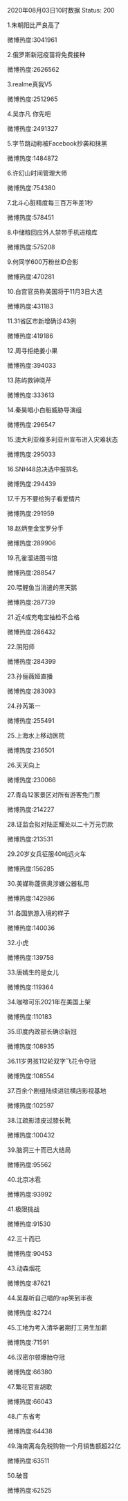2020年08月03日10时数据
Status: 200

1.朱朝阳比严良高了

微博热度:3041961

2.俄罗斯新冠疫苗将免费接种

微博热度:2626562

3.realme真我V5

微博热度:2512965

4.吴亦凡 你先吧

微博热度:2491327

5.字节跳动称被Facebook抄袭和抹黑

微博热度:1484872

6.许幻山时间管理大师

微博热度:754380

7.北斗心脏精度每三百万年差1秒

微博热度:578451

8.中储粮回应外人禁带手机进粮库

微博热度:575208

9.何同学600万粉丝ID合影

微博热度:470281

10.白宫官员称美国将于11月3日大选

微博热度:431183

11.31省区市新增确诊43例

微博热度:419186

12.周寻拒绝姜小果

微博热度:394033

13.陈屿救钟晓芹

微博热度:333613

14.秦昊唱小白船威胁导演组

微博热度:296547

15.澳大利亚维多利亚州宣布进入灾难状态

微博热度:295033

16.SNH48总决选中报排名

微博热度:294439

17.千万不要给狗子看爱情片

微博热度:291959

18.赵炳奎金宝罗分手

微博热度:289906

19.孔雀溜进图书馆

微博热度:288547

20.喂鲤鱼当消遣的黑天鹅

微博热度:287739

21.近4成充电宝抽检不合格

微博热度:286432

22.阴阳师

微博热度:284399

23.孙俪薇娅直播

微博热度:283093

24.孙芮第一

微博热度:255491

25.上海水上移动医院

微博热度:236501

26.天天向上

微博热度:230066

27.青岛12家景区对所有游客免门票

微博热度:214227

28.证监会拟对陆正耀处以二十万元罚款

微博热度:213531

29.20岁女兵征服40吨远火车

微博热度:156285

30.美媒称蓬佩奥涉嫌公器私用

微博热度:142986

31.各国旅游入境的样子

微博热度:140036

32.小虎

微博热度:139758

33.唐嫣生的是女儿

微博热度:119364

34.咖啡可乐2021年在美国上架

微博热度:110183

35.印度内政部长确诊新冠

微博热度:108935

36.11岁男孩112轮双字飞花令夺冠

微博热度:108554

37.百余个剧组陆续进驻横店影视基地

微博热度:102597

38.江疏影漆皮过膝长靴

微博热度:100432

39.脑洞三十而已大结局

微博热度:95562

40.北京冰雹

微博热度:93992

41.极限挑战

微博热度:91530

42.三十而已

微博热度:90453

43.动森烟花

微博热度:87621

44.吴磊听自己唱的rap笑到半夜

微博热度:82724

45.工地为考入清华暑期打工男生加薪

微博热度:71591

46.汉密尔顿爆胎夺冠

微博热度:66380

47.繁花官宣胡歌

微博热度:66043

48.广东省考

微博热度:64438

49.海南离岛免税购物一个月销售额超22亿

微博热度:63511

50.破音

微博热度:62525


